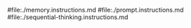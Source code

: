 #file:./memory.instructions.md
#file:./prompt.instructions.md
#file:./sequential-thinking.instructions.md
